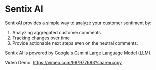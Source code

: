 # Sentix AI
SentixAI provides a simple way to analyze your customer sentiment by:
1. Analyzing aggregated customer comments
2. Tracking changes over time
3. Provide actionable next steps even on the neutral comments.

Sentix AI is powered by [Google's Gemini Large Language Model (LLM)](https://gemini.google.com/).

Video Demo: https://vimeo.com/997977683?share=copy

